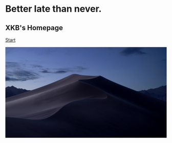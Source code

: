 # Better late than never.
## XKB's Homepage


[Start <i class="iconfont icon-down"></i>](#main)


![](images/Mojave_Dynamic_14.jpeg)

